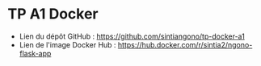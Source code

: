 # TP A1 Docker
- Lien du dépôt GitHub : https://github.com/sintiangono/tp-docker-a1
- Lien de l'image Docker Hub : https://hub.docker.com/r/sintia2/ngono-flask-app

